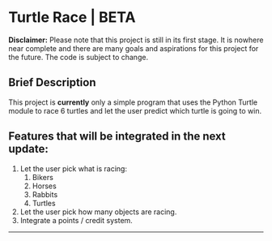 # Turtle Race | BETA 

**Disclaimer:** Please note that this project is still in its first stage. It is nowhere near complete and there are many goals and aspirations for this project for the future. The code is subject to change.

## Brief Description

This project is **currently** only a simple program that uses the Python Turtle module to race 6 turtles and let the user predict which turtle is going to win. 

## Features that will be integrated in the next update:


1. Let the user pick what is racing:
	1. Bikers
	2. Horses
	3. Rabbits 
	4. Turtles
2. Let the user pick how many objects are racing.
3. Integrate a points / credit system.

---
